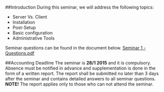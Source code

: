 ##Introduction
During this seminar, we will address the following topics:
* Server Vs. Client
* Installation
* Post-Setup
* Basic configuration
* Administrative Tools

Seminar questions can be found in the document below.
[Seminar 1 - Questions.pdf](https://github.com/1DV020/Seminar/raw/master/Seminar%201/Seminar_1.pdf)

##Accounting  Deadline
The seminar is **28/1 2015** and it is compulsory.
Absence must be notified in advance and supplementation is done in the form of a written report. The report shall be submitted no later than 3 days after the seminar and contains detailed answers to all seminar questions. 
**NOTE!** The report applies only to those who can not attend the seminar.
